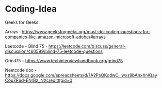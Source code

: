 # Coding-Idea

Geeks for Geeks:

Arrays : https://www.geeksforgeeks.org/must-do-coding-questions-for-companies-like-amazon-microsoft-adobe/#arrays


Leetcode - Blind 75 - https://leetcode.com/discuss/general-discussion/460599/blind-75-leetcode-questions

Grind75 - https://www.techinterviewhandbook.org/grind75


Neetcode doc - https://docs.google.com/spreadsheets/d/1A2PaQKcdwO_lwxz9bAnxXnIQayCouZP6d-ENrBz_NXc/edit#gid=0
